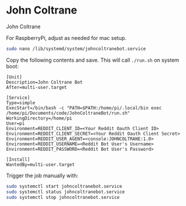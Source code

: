 # John Coltrane
John Coltrane

For RaspberryPi, adjust as needed for mac setup.
```bash
sudo nano /lib/systemd/system/johncoltranebot.service
```

Copy the following contents and save. This will call `./run.sh` on system boot:
```
[Unit]
Description=John Coltrane Bot
After=multi-user.target

[Service]
Type=simple
ExecStart=/bin/bash -c "PATH=$PATH:/home/pi/.local/bin exec /home/pi/Documents/code/JohnColtraneBot/run.sh"
WorkingDirectory=/home/pi
User=pi
Environment=REDDIT_CLIENT_ID=<Your Reddit Oauth Client ID>
Environment=REDDIT_CLIENT_SECRET=<Your Reddit Oauth Client Secret>
Environment=REDDIT_USER_AGENT=<console:JOHNCOLTRANE:1.0>
Environment=REDDIT_USERNAME=<Reddit Bot User's Username>
Environment=REDDIT_PASSWORD=<Reddit Bot User's Password>

[Install]
WantedBy=multi-user.target
```

Trigger the job manually with:
```bash
sudo systemctl start johncoltranebot.service
sudo systemctl status johncoltranebot.service
sudo systemctl stop johncoltranebot.service
```
